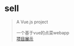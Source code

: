 # sell

> A Vue.js project <br/><br/>
一个基于vue的点菜webapp<br/>
[项目展示](https://clannadx.github.io/sell-M/dist/index.html)


